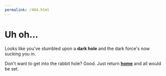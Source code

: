 ```yaml
---
permalink: /404.html
---
```


# Uh oh...

Looks like you've stumbled upon a **dark hole** and the dark force's now sucking you in.

Don't want to get into the rabbit hole? Good. Just return [**home**](/) and all would be set.
